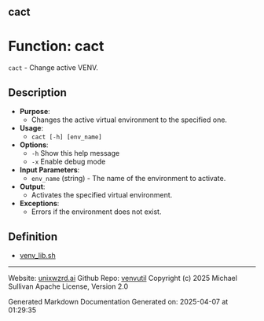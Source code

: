 ## cact
# Function: cact
`cact` - Change active VENV.
## Description
- **Purpose**: 
  - Changes the active virtual environment to the specified one.
- **Usage**: 
  - `cact [-h] [env_name]`
- **Options**: 
  - `-h`   Show this help message
  - `-x`   Enable debug mode
- **Input Parameters**: 
  - `env_name` (string) - The name of the environment to activate.
- **Output**: 
  - Activates the specified virtual environment.
- **Exceptions**: 
  - Errors if the environment does not exist.

## Definition 

* [venv_lib.sh](../venv_lib_sh.md)
---

Website: [unixwzrd.ai](https://unixwzrd.ai)
Github Repo: [venvutil](https://github.com/unixwzrd/venvutil)
Copyright (c) 2025 Michael Sullivan
Apache License, Version 2.0

Generated Markdown Documentation
Generated on: 2025-04-07 at 01:29:35
